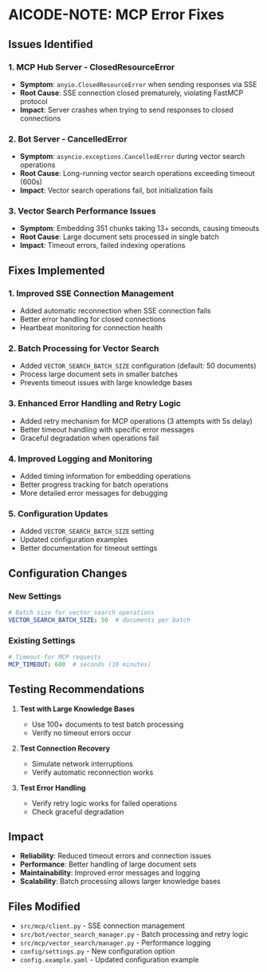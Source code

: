 # AICODE-NOTE: MCP Error Fixes

## Issues Identified

### 1. **MCP Hub Server - ClosedResourceError**
- **Symptom**: `anyio.ClosedResourceError` when sending responses via SSE
- **Root Cause**: SSE connection closed prematurely, violating FastMCP protocol
- **Impact**: Server crashes when trying to send responses to closed connections

### 2. **Bot Server - CancelledError**
- **Symptom**: `asyncio.exceptions.CancelledError` during vector search operations
- **Root Cause**: Long-running vector search operations exceeding timeout (600s)
- **Impact**: Vector search operations fail, bot initialization fails

### 3. **Vector Search Performance Issues**
- **Symptom**: Embedding 351 chunks taking 13+ seconds, causing timeouts
- **Root Cause**: Large document sets processed in single batch
- **Impact**: Timeout errors, failed indexing operations

## Fixes Implemented

### 1. **Improved SSE Connection Management**
- Added automatic reconnection when SSE connection fails
- Better error handling for closed connections
- Heartbeat monitoring for connection health

### 2. **Batch Processing for Vector Search**
- Added `VECTOR_SEARCH_BATCH_SIZE` configuration (default: 50 documents)
- Process large document sets in smaller batches
- Prevents timeout issues with large knowledge bases

### 3. **Enhanced Error Handling and Retry Logic**
- Added retry mechanism for MCP operations (3 attempts with 5s delay)
- Better timeout handling with specific error messages
- Graceful degradation when operations fail

### 4. **Improved Logging and Monitoring**
- Added timing information for embedding operations
- Better progress tracking for batch operations
- More detailed error messages for debugging

### 5. **Configuration Updates**
- Added `VECTOR_SEARCH_BATCH_SIZE` setting
- Updated configuration examples
- Better documentation for timeout settings

## Configuration Changes

### New Settings
```yaml
# Batch size for vector search operations
VECTOR_SEARCH_BATCH_SIZE: 50  # documents per batch
```

### Existing Settings
```yaml
# Timeout for MCP requests
MCP_TIMEOUT: 600  # seconds (10 minutes)
```

## Testing Recommendations

1. **Test with Large Knowledge Bases**
   - Use 100+ documents to test batch processing
   - Verify no timeout errors occur

2. **Test Connection Recovery**
   - Simulate network interruptions
   - Verify automatic reconnection works

3. **Test Error Handling**
   - Verify retry logic works for failed operations
   - Check graceful degradation

## Impact

- **Reliability**: Reduced timeout errors and connection issues
- **Performance**: Better handling of large document sets
- **Maintainability**: Improved error messages and logging
- **Scalability**: Batch processing allows larger knowledge bases

## Files Modified

- `src/mcp/client.py` - SSE connection management
- `src/bot/vector_search_manager.py` - Batch processing and retry logic
- `src/mcp/vector_search/manager.py` - Performance logging
- `config/settings.py` - New configuration option
- `config.example.yaml` - Updated configuration example